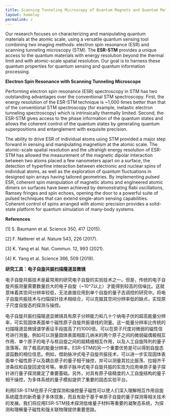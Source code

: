 ```yaml
---
title: Scanning Tunneling Microscopy of Quantum Magnets and Quantum Materials
layout: homelay
permalink: /
---
```


Our research focuses on characterizing and manipulating quantum materials at the atomic scale, using a versatile quantum sensing tool combining two imaging methods: electron spin resonance (ESR) and scanning tunneling microscopy (STM). The **ESR-STM** provides a unique access to the quantum materials with energy resolution beyond the thermal limit and with atomic-scale spatial resolution. Our goal is to harness these quantum properties for quantum sensing and quantum information processing. 

**Electron Spin Resonance with Scanning Tunneling Microscope**

Performing electron spin resonance (ESR) spectroscopy in STM has two outstanding advantages over the conventional STM spectroscopy. First, the energy resolution of the ESR-STM technique is ~1,000 times better than that of the conventional STM spectroscopy (for example, inelastic electron tunneling spectroscopy) which is intrinsically thermally limited. Second, the ESR-STM gives access to the phase information of the quantum states and allows the coherent control of the quantum states by generating quantum superpositions and entanglement with exquisite precision.

The ability to drive ESR of individual atoms using STM provided a major step forward in sensing and manipulating magnetism at the atomic scale. The atomic-scale spatial resolution and the ultrahigh energy resolution of ESR-STM has allowed the measurement of the magnetic dipolar interaction between two atoms placed a few nanometers apart on a surface, the detection of hyperfine interaction between electronic and nuclear spins of individual atoms, as well as the exploration of quantum fluctuations in designed spin arrays having tailored geometries. By implementing pulsed ESR, coherent spin manipulation of magnetic atoms and engineered atomic dimers on surfaces have been achieved by demonstrating Rabi oscillations, Ramsey fringes and spin echoes, opening the door to a powerful suite of pulsed techniques that can extend single-atom sensing capabilities. Coherent control of spins arranged with atomic precision provides a solid-state platform for quantum simulation of many-body systems.

**References**

[1]  S. Baumann et al. Science 350, 417 (2015). 

[2]  F. Natterer et al. Nature 543, 226 (2017). 

[3]  K. Yang et al. Nat. Commun. 12, 993 (2021). 

[4]  K. Yang et al. Science 366, 509 (2019).


**研究工具：电子自旋共振扫描隧道显微镜**

电子自旋共振技术是最常用的研究电子自旋的实验技术之一。但是，传统的电子自旋共振测量需要数量巨大的电子自旋（~10^7以上）才能得到较高的信噪比。这就意味着其空间分辨率较低，无法直接应用到单个自旋的量子态调控的研究中。将电子自旋共振技术与扫描探针技术相结合，可以克服其空间分辨率低的缺点，实现原子尺度自旋态的探测与操控。

电子自旋共振扫描隧道显微镜具有原子分辨能力和几十个纳电子伏的超高能量分辨率，可实现固体表面单个磁性原子自旋共振谱线的测量。这一能量分辨率比传统的扫描隧道显微镜谱学表征手段提高了约1000倍，可以在原子尺度对微弱的磁性信号进行测量。例如可以测量固体表面相距几纳米的两个原子之间的微弱磁偶极相互作用、单个原子的电子与核自旋之间的超精细相互作用，以及人工自旋阵列的量子涨落等。除了极高的能量分辨率，ESR-STM的另一个重要优势是可以得到自旋态波函数的相位信息。例如，借助脉冲式电子自旋共振技术，可以进一步实现固体表面单个磁性原子以及耦合原子的量子相干操控，并可以测量其拉比振荡、拉姆齐干涉条纹和自旋回波信号等。单原子脉冲式电子自旋共振的实现为应用单原子量子探针进行量子探测奠定了重要基础。另外，对具有原子级精度的人工自旋结构的量子相干操控，为多体系统的量子模拟提供了重要的固态实验平台。

利用ESR-STM在原子尺度探测和操控量子磁性可以使人们深入理解相互作用自旋系统蕴含的新奇量子多体现象，而且有助于基于单原子自旋的量子探测等相关技术的发展。我们将应用ESR-STM技术探测低维量子材料等重要的凝聚态系统，为探测和理解量子磁性和强关联物理提供重要思路。
